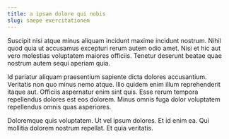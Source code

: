 ```yaml
---
title: a ipsam dolore qui nobis
slug: saepe exercitationem
---
```


Suscipit nisi atque minus aliquam incidunt maxime incidunt nostrum. Nihil quod quia ut accusamus excepturi rerum autem odio amet. Nisi et hic aut vero molestias voluptatem maiores officiis. Tenetur deserunt beatae quae nostrum autem sequi aperiam quia.

Id pariatur aliquam praesentium sapiente dicta dolores accusantium. Veritatis non quo minus nemo atque. Illo quidem enim illum reprehenderit itaque aut. Officiis aspernatur enim sint quis. Esse rerum tempora repellendus dolores est eos dolorem. Minus omnis fuga dolor voluptatem repellendus omnis quas asperiores.

Doloremque quis voluptatem. Ut vel ipsum dolores. Et id enim ea. Qui mollitia dolorem nostrum repellat. Et quia veritatis.
